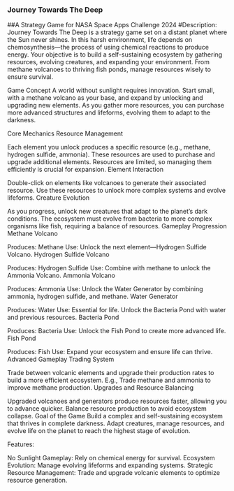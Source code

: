 

### Journey Towards The Deep
##A Strategy Game for NASA Space Apps Challenge 2024
#Description:
Journey Towards The Deep is a strategy game set on a distant planet where the Sun never shines. In this harsh environment, life depends on chemosynthesis—the process of using chemical reactions to produce energy. Your objective is to build a self-sustaining ecosystem by gathering resources, evolving creatures, and expanding your environment. From methane volcanoes to thriving fish ponds, manage resources wisely to ensure survival.

Game Concept
A world without sunlight requires innovation. Start small, with a methane volcano as your base, and expand by unlocking and upgrading new elements. As you gather more resources, you can purchase more advanced structures and lifeforms, evolving them to adapt to the darkness.

Core Mechanics
Resource Management

Each element you unlock produces a specific resource (e.g., methane, hydrogen sulfide, ammonia).
These resources are used to purchase and upgrade additional elements.
Resources are limited, so managing them efficiently is crucial for expansion.
Element Interaction

Double-click on elements like volcanoes to generate their associated resource.
Use these resources to unlock more complex systems and evolve lifeforms.
Creature Evolution

As you progress, unlock new creatures that adapt to the planet’s dark conditions.
The ecosystem must evolve from bacteria to more complex organisms like fish, requiring a balance of resources.
Gameplay Progression
Methane Volcano

Produces: Methane
Use: Unlock the next element—Hydrogen Sulfide Volcano.
Hydrogen Sulfide Volcano

Produces: Hydrogen Sulfide
Use: Combine with methane to unlock the Ammonia Volcano.
Ammonia Volcano

Produces: Ammonia
Use: Unlock the Water Generator by combining ammonia, hydrogen sulfide, and methane.
Water Generator

Produces: Water
Use: Essential for life. Unlock the Bacteria Pond with water and previous resources.
Bacteria Pond

Produces: Bacteria
Use: Unlock the Fish Pond to create more advanced life.
Fish Pond

Produces: Fish
Use: Expand your ecosystem and ensure life can thrive.
Advanced Gameplay
Trading System

Trade between volcanic elements and upgrade their production rates to build a more efficient ecosystem.
E.g., Trade methane and ammonia to improve methane production.
Upgrades and Resource Balancing

Upgraded volcanoes and generators produce resources faster, allowing you to advance quicker.
Balance resource production to avoid ecosystem collapse.
Goal of the Game
Build a complex and self-sustaining ecosystem that thrives in complete darkness. Adapt creatures, manage resources, and evolve life on the planet to reach the highest stage of evolution.

Features:

No Sunlight Gameplay: Rely on chemical energy for survival.
Ecosystem Evolution: Manage evolving lifeforms and expanding systems.
Strategic Resource Management: Trade and upgrade volcanic elements to optimize resource generation.